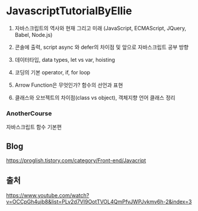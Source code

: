 # JavascriptTutorialByEllie


1. 자바스크립트의 역사와 현재 그리고 미래 (JavaScript, ECMAScript, JQuery, Babel, Node.js)

2. 콘솔에 출력, script async 와 defer의 차이점 및 앞으로 자바스크립트 공부 방향

3. 데이터타입, data types, let vs var, hoisting

4. 코딩의 기본 operator, if, for loop

5. Arrow Function은 무엇인가? 함수의 선언과 표현

6. 클래스와 오브젝트의 차이점(class vs object), 객체지향 언어 클래스 정리 

### AnotherCourse 

자바스크립트 함수 기본편


## Blog
https://proglish.tistory.com/category/Front-end/Javacript

## 출처
https://www.youtube.com/watch?v=OCCpGh4ujb8&list=PLv2d7VI9OotTVOL4QmPfvJWPJvkmv6h-2&index=3
